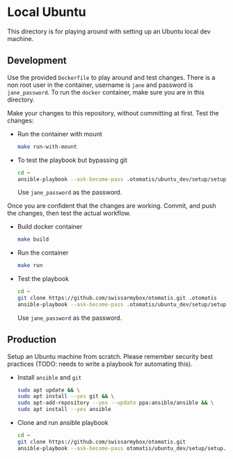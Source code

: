 # Local Ubuntu

This directory is for playing around with setting up an Ubuntu local dev machine.

## Development

Use the provided `Dockerfile` to play around and test changes. There is a non root user in the container, username is `jane` and password is `jane_password`. To run the `docker` container, make sure you are in this directory.

Make your changes to this repository, without committing at first. Test the changes:

* Run the container with mount

  ```sh
  make run-with-mount
  ```

* To test the playbook but bypassing git

  ```sh
  cd ~
  ansible-playbook --ask-become-pass .otomatis/ubuntu_dev/setup/setup.yml
  ```

  Use `jane_password` as the password.

Once you are confident that the changes are working. Commit, and push the changes, then test the actual workflow.

* Build docker container

  ```sh
  make build
  ```

* Run the container

  ```sh
  make run
  ```

* Test the playbook

  ```sh
  cd ~
  git clone https://github.com/swissarmybox/otomatis.git .otomatis
  ansible-playbook --ask-become-pass .otomatis/ubuntu_dev/setup/setup.yml
  ```

  Use `jane_password` as the password.

## Production

Setup an Ubuntu machine from scratch. Please remember security best practices (TODO: needs to write a playbook for automating this).

* Install `ansible` and `git`

  ```sh
  sudo apt update && \
  sudo apt install --yes git && \
  sudo apt-add-repository --yes --update ppa:ansible/ansible && \
  sudo apt install --yes ansible
  ```

* Clone and run ansible playbook

  ```sh
  cd ~
  git clone https://github.com/swissarmybox/otomatis.git
  ansible-playbook --ask-become-pass otomatis/ubuntu_dev/setup/setup.yml
  ```
